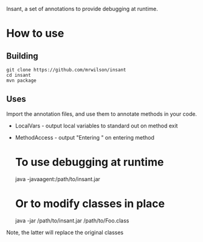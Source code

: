 Insant, a set of annotations to provide debugging at runtime.

# How to use

## Building
    git clone https://github.com/mrwilson/insant
    cd insant
    mvn package

## Uses

Import the annotation files, and use them to annotate methods in your code.

* LocalVars - output local variables to standard out on method exit
* MethodAccess - output "Entering <methodname>" on entering method

    # To use debugging at runtime
    java -javaagent:/path/to/insant.jar <your stuff here>
    
    # Or to modify classes in place
    java -jar /path/to/insant.jar /path/to/Foo.class

Note, the latter will replace the original classes

